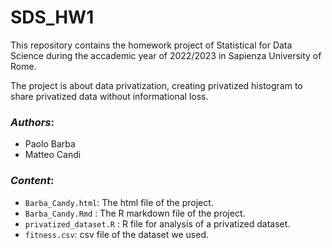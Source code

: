 # SDS_HW1

This repository contains the homework project of Statistical for Data Science during the accademic year of 2022/2023 in Sapienza University of Rome.

The project is about data privatization, creating privatized histogram to share privatized data without informational loss.

### *Authors*:
* Paolo Barba
* Matteo Candi

### *Content*:


* `Barba_Candy.html`: The html file of the project.
* `Barba_Candy.Rmd` : The R markdown file of the project.
* `privatized_dataset.R` : R file for analysis of a privatized dataset.
* `fitness.csv`: csv file of the dataset we used.
